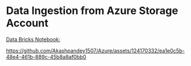 # Data Ingestion from Azure Storage Account

[Data Bricks Notebook: ](https://databricks-prod-cloudfront.cloud.databricks.com/public/4027ec902e239c93eaaa8714f173bcfc/8955579483629843/1065722091522059/4347609793390266/latest.html)


https://github.com/Akashpandey1507/Azure/assets/124170332/ea1e0c5b-48e4-461b-889c-45b8a8af0bb0
